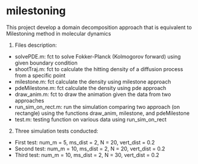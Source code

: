 # milestoning
This project develop a domain decomposition approach that is equivalent to Milestoning method in molecular dynamics

1. Files description:

* solvePDE.m: fct to solve Fokker-Planck (Kolmogorov forward) using given boundary condition
* shootTraj.m: fct to calculate the hitting density of a diffusion process from a specific point
* milestone.m: fct calculate the density using milestone approach
* pdeMilestone.m: fct calculate the density using pde approach
* draw_anim.m: fct to draw the animation given the data from two approaches
* run_sim_on_rect.m: run the simulation comparing two approach (on rectangle) using the functions draw_anim, milestone, and pdeMilestone
* test.m: testing function on various data using run_sim_on_rect

2. Three simulation tests conducted:

* First test: num_m = 5, ms_dist = 2, N = 20, vert_dist = 0.2
* Second test: num_m = 10, ms_dist = 2, N = 20, vert_dist = 0.2
* Third test: num_m = 10, ms_dist = 2, N = 30, vert_dist = 0.2